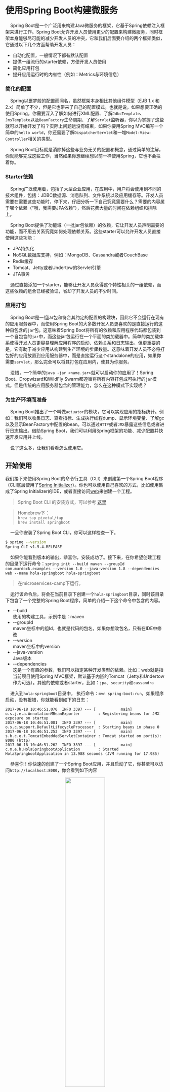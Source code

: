 # 使用Spring Boot构建微服务

&nbsp;&nbsp;&nbsp;&nbsp;Spring Boot是一个广泛用来构建Java微服务的框架，它基于Spring依赖注入框架来进行工作。Spring Boot允许开发人员使用更少的配置来构建微服务，同时框架本身能够尽可能的减少开发人员的冲突，它和我们后面要介绍的两个框架类似，它通过以下几个方面帮助开发人员：

* 自动化配置，一般情况下都有默认配置
* 提供一组流行的starter依赖，方便开发人员使用
* 简化应用打包
* 提升应用运行时的内省性（例如：Metrics与环境信息）

### 简化的配置

&nbsp;&nbsp;&nbsp;&nbsp;Spring以噩梦般的配置而闻名，虽然框架本身相比其他组件模型（EJB 1.x 和 2.x）简单了不少，但是它也带来了自己的配置模式。也就是说，如果想要正确的使用Spring，你需要深入了解如何进行XML配置、了解`JdbcTemplate`、`JmsTemplate`以及`BeanFactory`生命周期、了解`Servlet`监听器，你以为掌握了这些就可以开始开发了吗？实际上问题远没有结束，如果你要用Spring MVC编写一个简单的`hello world`，你还需要了解`DispatcherServlet`和一堆`Model-View-Controller`相关的类型。

&nbsp;&nbsp;&nbsp;&nbsp;Spring Boot目标就是消除掉这些与业务无关的配置和概念，通过简单的注解，你就能够完成这些工作，当然如果你想继续想以前一样使用Spring，它也不会拦着你。

### Starter依赖

&nbsp;&nbsp;&nbsp;&nbsp;Spring广泛使用着，包括了大型企业应用，在应用中，用户将会使用到不同的技术组件，包括：JDBC数据源、消息队列、文件系统以及应用缓存等。开发人员需要在需要这些功能时，停下来，仔细分析一下自己究竟需要什么？需要的内容属于哪个依赖（“哦，我需要JPA依赖”），然后花费大量的时间在依赖组织和排除上。

&nbsp;&nbsp;&nbsp;&nbsp;Spring Boot提供了功能域（一批jar包依赖）的依赖，它让开发人员声明需要的功能，而不用去关系究竟如何处理依赖关系。这些starter可以允许开发人员直接使用这些功能：

* JPA持久化
* NoSQL数据库支持，例如：MongoDB、Cassandra或者CouchBase
* Redis缓存
* Tomcat、Jetty或者Undertow的Servlet引擎
* JTA事务

&nbsp;&nbsp;&nbsp;&nbsp;通过直接添加一个starter，能够让开发人员获得这个特性相关的一组依赖，而这些依赖的组合已经被验证，省却了开发人员的不少时间。

### 应用打包

&nbsp;&nbsp;&nbsp;&nbsp;Spring Boot是一组jar包和符合其约定的配置的构建块，因此它不会运行在现有的应用服务器中，而使用Spring Boot的大多数开发人员更喜欢的是直接运行的这种自包含的`jar`包。这意味着Spring Boot将所有的依赖和应用程序代码都包装到一个自包含的`jar`中，而这些jar包运行在一个平面的类加载器中。简单的类加载体系使得开发人员更容易理解应用程序的启动、依赖关系和日志输出，但更重要的是，它有助于减少应用从构建到生产环境的步骤数量。这意味着开发人员不必将打包好的应用放置到应用服务器中，而是直接运行这个standalone的应用，如果你需要`servlet`，那么完全可以将其打包在应用内，使其为你服务。

&nbsp;&nbsp;&nbsp;&nbsp;没错，一个简单的`java -jar <name.jar>`就可以启动你的应用了！Spring Boot、Dropwizard和WildFly Swarm都遵循将所有内容打包成可执行的`jar`模式。但是传统的应用服务器包含的管理能力，怎么在这种模式下实现呢？

### 为生产环境而准备

&nbsp;&nbsp;&nbsp;&nbsp;Spring Boot推出了一个叫做`actuator`的模块，它可以实现应用的指标统计。例如：我们可以收集日志、查看指标、生成执行线程dump、显示环境变量、了解gc以及显示BeanFactory中配置的bean。可以通过`HTTP`或者`JMX`暴露这些信息或者进行日志输出。借助Spring Boot，我们可以利用Spring框架的功能、减少配置并快速开发应用并上线。

&nbsp;&nbsp;&nbsp;&nbsp;说了这么多，让我们看看怎么使用它。

## 开始使用

我们接下来使用Spring Boot的命令行工具（CLI）来创建第一个Spring Boot程序（CLI底层使用了[Spring Initializer](http://start.spring.io)）。你也可以使用自己喜欢的方式，比如使用集成了Spring Initializer的IDE，或者直接访问[web](http://start.spring.io)来创建一个工程。

> Spring Boot CLI 的安装方式，可以参考 [这里](https://docs.spring.io/spring-boot/docs/current/reference/html/getting-started-installing-spring-boot.html#getting-started-installing-the-cli)

> Homebrew下：<br>`brew tap pivotal/tap`<br>`brew install springboot`

&nbsp;&nbsp;&nbsp;&nbsp;一旦你安装了Spring Boot CLI，你可以这样检查一下。

```sh
$ spring --version
Spring CLI v1.5.4.RELEASE
```

&nbsp;&nbsp;&nbsp;&nbsp;如果你能看到版本的输出，恭喜你，安装成功了。接下来，在你希望创建工程的目录下运行命令：`spring init --build maven --groupId com.murdock.examples --version 1.0 --java-version 1.8 --dependencies web --name hola-springboot hola-springboot`

> 在microservices-camp下运行。

&nbsp;&nbsp;&nbsp;&nbsp;运行该命令后，将会在当前目录下创建一个`hola-springboot`目录，同时该目录下包含了一个完整的Spring Boot程序，简单的介绍一下这个命令中包含的内容。

* --build<br>使用的构建工具，示例中是：maven
* --groupId<br>maven坐标中的组Id，也就是代码的包名，如果你想改包名，只有在IDE中修改
* --version<br>maven坐标中的version
* --java-version<br>Java版本
* --dependencies<br>这是一个有趣的参数，我们可以指定某种开发类型的依赖。比如：web就是指当前项目使用Spring MVC框架，默认基于内嵌的Tomcat（Jetty和Undertow作为可选）。其他的依赖或者starter，比如：`jpa`、`security`和`cassandra`

&nbsp;&nbsp;&nbsp;&nbsp;进入到`hola-springboot`目录中， 执行命令：`mvn spring-boot:run`，如果程序启动，没有报错，你就能看到如下的日志：

```log
2017-06-18 10:46:51.070  INFO 3397 --- [           main] o.s.j.e.a.AnnotationMBeanExporter        : Registering beans for JMX exposure on startup
2017-06-18 10:46:51.081  INFO 3397 --- [           main] o.s.c.support.DefaultLifecycleProcessor  : Starting beans in phase 0
2017-06-18 10:46:51.253  INFO 3397 --- [           main] s.b.c.e.t.TomcatEmbeddedServletContainer : Tomcat started on port(s): 8080 (http)
2017-06-18 10:46:51.262  INFO 3397 --- [           main] c.m.e.h.HolaSpringbootApplication        : Started HolaSpringbootApplication in 13.988 seconds (JVM running for 17.985)
```

&nbsp;&nbsp;&nbsp;&nbsp;恭喜你！你快速的创建了一个Spring Boot应用，并且启动了它，你甚至可以访问`http://localhost:8080`，你会看到如下内容

<center>
<img src="https://github.com/weipeng2k/microservices-camp/raw/master/resource/chapter2-1.png" width="50%" height="50%" />
</center>

&nbsp;&nbsp;&nbsp;&nbsp;可以看到返回了默认的出错页面，到目前为止，它除了这个什么也做不了。接下来，我们就添加一些特性，比如：REST访问，做一个helloworld式的应用。

> 后续实践内容与原文有不同，在操作性上要比原文具备更好的实践性。

## 你好，世界

&nbsp;&nbsp;&nbsp;&nbsp;现在我们拥有了一个可以运行的Spring Boot应用，让我们为它添加一些简单的功能。首先，我们想做的是，让应用暴露一个位置是`api/holaV1`HTTP/REST端点，访问它将返回 **Hola Spring Boot @ X**，而其中的 **X** 是运行应用的本机IP。

&nbsp;&nbsp;&nbsp;&nbsp;在编写代码前，先将`hola-springboot`导入到IDE中，在`com.murdock.examples.holaspringboot`包下面建立一个类，名称为`HolaRestControllerV1`。

```java
public class HolaRestControllerV1 {

    public String hola() throws UnknownHostException {
        String hostname = null;
        try {
            hostname = InetAddress.getLocalHost()
                    .getHostAddress();
        } catch (UnknownHostException e) {
            hostname = "unknown";
        }
        return "Hola Spring Boot @ " + hostname;
    }
}
```

&nbsp;&nbsp;&nbsp;&nbsp;可以看到方法`hola()`返回了我们需要的内容，一个简单的字符串。

### 添加HTTP端点

&nbsp;&nbsp;&nbsp;&nbsp;到现在为止，我们只是创建了一个名为`HolaRestControllerV1`的`POJO`，你可以写一些单元测试去做验证，而让它暴露HTTP端点，则需要增加一些内容。

```java
@RestController
@RequestMapping("/api")
public class HolaRestControllerV1 {

    @RequestMapping(method = RequestMethod.GET, value = "/holaV1", produces = "text/plain")
    public String hola() throws UnknownHostException {
        String hostname = null;
        try {
            hostname = InetAddress.getLocalHost()
                    .getHostAddress();
        } catch (UnknownHostException e) {
            hostname = "unknown";
        }
        return "Hola Spring Boot @ " + hostname;
    }
}
```

* @RestController<br>这个注解告知Spring，该类是一个用于暴露HTTP端点的控制器（可以暴露GET、PUT和POST等基于HTTP协议的功能）
* @RequestMapping<br>用于映射HTTP URI到对应的类或者方法

&nbsp;&nbsp;&nbsp;&nbsp;通过添加这两个注解，我们就可以使得原有的类具备了暴露HTTP端点的能力。针对上面的代码，比如`@RequestMapping("/api")`代表着`HolaRestControllerV1`接受来自`/api`路径的请求，当添加`@RequestMapping(method = RequestMethod.GET, value = "/holaV1", produces = "text/plain")`时，表示告知Spring在/holaV1（其实是/api/holaV1）暴露HTTP GET端点，该端点接受的类型是`text/plain`。Spring Boot将会使用内置的`Tomcat`运行，当然你也可以切换到`Jetty`或者`Undertow`。

&nbsp;&nbsp;&nbsp;&nbsp;我们在`hola-springboot`目录下，执行`mvn clean package spring-boot:run`，然后使用浏览器访问`http://localhost:8080/api/holaV1`，如果一切正常，我们可以看到如下内容。

<center>
<img src="https://github.com/weipeng2k/microservices-camp/raw/master/resource/chapter2-2.png" width="50%" height="50%" />
</center>

&nbsp;&nbsp;&nbsp;&nbsp;现在这些返回内容是写死的，如果我们想个应用增加一些环境相关的配置，如何做呢？比如：可以替代 **Hola** 这个词，比如使用 **Guten Tag** 德语，我们把这个应用部署给德国人用，我们需要一个将外部属性注入给应用的途径。

### 外部配置

&nbsp;&nbsp;&nbsp;&nbsp;Spring Boot可以很容易使用诸如：properties文件、命令行参数和系统环境变量等作为外部的配置来源。我们甚至可以将这些配置属性通过Spring Context绑定到类型实例上，例如：如果想将`helloapp.*`属性绑定到`HolaRestController`，可以在类型上声明`@ConfigurationProperties(prefix="helloapp")`，Spring Boot会自动尝试将比如`helloapp.foo`或者`helloapp.bar`等这些属性值绑定到类型实例的`foo`、`bar`等字段上。

&nbsp;&nbsp;&nbsp;&nbsp;在Spring Initializer CLI创建的工程中，已经有了一个`application.properties`，我们就可以在这个文件中定义新属性，比如：`helloapp.saying`。

```sh
$ more src/main/resources/application.properties
helloapp.saying=Guten Tag aus
```

&nbsp;&nbsp;&nbsp;&nbsp;创建一个新的控制器`HolaRestControllerV2`。

```java
@RestController
@RequestMapping("/api")
@ConfigurationProperties(prefix = "helloapp")
public class HolaRestControllerV2 {

    private String saying;

    @RequestMapping(method = RequestMethod.GET, value = "/holaV2", produces = "text/plain")
    public String hola() throws UnknownHostException {
        String hostname = null;
        try {
            hostname = InetAddress.getLocalHost()
                    .getHostAddress();
        } catch (UnknownHostException e) {
            hostname = "unknown";
        }
        return saying + " @ " + hostname;
    }

    public String getSaying() {
        return saying;
    }

    public void setSaying(String saying) {
        this.saying = saying;
    }
}
```

&nbsp;&nbsp;&nbsp;&nbsp;停止之前运行的应用，然后在`hola-springboot`目录下，继续使用`mvn clean package spring-boot:run`来编译工程，运行这个应用，然后使用浏览器访问`http://localhost:8080/api/holaV2`，你会看到如下内容。

<center>
<img src="https://github.com/weipeng2k/microservices-camp/raw/master/resource/chapter2-3.png" width="50%" height="50%" />
</center>

&nbsp;&nbsp;&nbsp;&nbsp;我们现在通过更改外部配置文件来使应用适应部署的环境，比如：调用服务的url、数据库url和密码以及消息队列配置，这些都适合作为配置。但是也要把握度，不是所有的内容都适合放置在配置中，比如：应用在任何环境下都应该具备相同的超时、线程池、重试等配置。

### 暴露应用的Metrics和信息

&nbsp;&nbsp;&nbsp;&nbsp;一个Spring Boot应用搭建起来了，紧接着就是将其部署到生产环境，我们怎样监控它呢？当我们想知道它运行的怎么样，我们该怎么办呢？除非我们让应用向外暴露出Metrics，否则应用就会像黑盒子一样。Spring Boot专门提供了一个starter -- `actuator`来完成这个工作。

&nbsp;&nbsp;&nbsp;&nbsp;让我们看看如何启用`actuator`，启用的过程非常简单。在`hola-springboot/pom.xml`中依赖：

```xml
<dependency>
  <groupId>org.springframework.boot</groupId>
  <artifactId>spring-boot-starter-actuator</artifactId>
</dependency>
```

&nbsp;&nbsp;&nbsp;&nbsp;然后在`hola-springboot/src/main/resources/application.properties`中增加一个配置（安全原因）：

```sh
$ more src/main/resources/application.properties
management.security.enabled=false
```

&nbsp;&nbsp;&nbsp;&nbsp;随后，结束当前应用，在`hola-springboot`下运行：`mvn clean package spring-boot:run`重新编译工程，启动项目。

&nbsp;&nbsp;&nbsp;&nbsp;我们可以通过浏览器访问几次`http://localhost:8080/api/holaV1`以及`http://localhost:8080/api/holaV2`，然后访问一下：`http://localhost:8080/metrics`，可以看到如下内容。

<center>
<img src="https://github.com/weipeng2k/microservices-camp/raw/master/resource/chapter2-4.png" width="50%" height="50%" />
</center>

&nbsp;&nbsp;&nbsp;&nbsp;类似这样的URL还有许多：

* http://localhost:8080/beans
* http://localhost:8080/env
* http://localhost:8080/health
* http://localhost:8080/metrics
* http://localhost:8080/trace
* http://localhost:8080/mappings

&nbsp;&nbsp;&nbsp;&nbsp;暴露出这些运行时信息，使得开发人员在忙于业务开发的同时，更轻松获取到系统信息。

### 怎样在maven之外运行

&nbsp;&nbsp;&nbsp;&nbsp;到现在为止，我们还是以开发者视角使用maven来构建这个简单的工程。如果我们需要将它部署到其他环境，比如：开发、测试或者生产环境，需要怎么做呢？

&nbsp;&nbsp;&nbsp;&nbsp;幸运的是，使用Spring Boot，我们可以轻松的发布和构建，Spring Boot推荐单一、可执行的jar，而在这个jar中包括了所有的依赖，这些依赖的jar都会放置在应用的类路径下。在`hola-springboot`下，运行`mvn clean package`，然后可以通过`java -jar`来运行。

```sh
$ mvn clean package
$ java -jar target/hola-springboot-1.0.jar
```

&nbsp;&nbsp;&nbsp;&nbsp;就是这样，我们可以启动这个应用，后续接下来介绍的`Dropwizard`和`WildFly Swarm`都使用类似的方式进行。

## 调用其他服务

&nbsp;&nbsp;&nbsp;&nbsp;在微服务环境下，每个服务都有提供功能的义务并服务好它的调用者。就像我们在第一章中谈的，因为网络的不确定性，构建分布式系统十分的困难，本章主要讨论一个服务怎样调用到后台的服务。

> 在第五章中，将会讨论服务的柔性、适应性交互和调用

&nbsp;&nbsp;&nbsp;&nbsp;接下来将扩展`hola-springboot`项目，完成服务的调用，但在此之前，我们先要搭建一个后台服务，完成类似下图的交互。

<center>
<img src="https://github.com/weipeng2k/microservices-camp/raw/master/resource/chapter2-5.png" width="50%" height="50%" />
</center>

> **后台服务的构建，将采用forge + WildFly的方式进行，比原文中写一个Servlet部署到Jetty显得更好** <br>关于forge的安装，在mac下：`brew install jboss-forge`

&nbsp;&nbsp;&nbsp;&nbsp;通过以下方式，可以在`microservices-camp`下创建一个具备持久化能力的REST服务，它可以自由的部署到`WildFly`中。

<script type="text/javascript" src="https://asciinema.org/a/6kauk8aosiy3g05yt9k6ivunj.js" id="asciicast-6kauk8aosiy3g05yt9k6ivunj" async></script>

&nbsp;&nbsp;&nbsp;&nbsp;使用`forge`构建完成之后，可以将其导入到IDE中，如果观察`BookEndpoint`这个类型，你会发现涉及到`CRUD`以及分页查询等逻辑已经完全具备了。

<center>
<img src="https://github.com/weipeng2k/microservices-camp/raw/master/resource/chapter2-11.png" width="100%" height="100%" />
</center>

&nbsp;&nbsp;&nbsp;&nbsp;通过上述命令，我们可以构建出一个`hola-backend.war`的应用，下面我们将其部署到`WildFly`中。`WildFly`的使用可以通过下载到本地运行，但是由于涉及到两个进程的交互，本文采用`Docker`的方式进行部署，读者可以自行准备环境。

> 笔者准备了`WildFly`镜像，可以简单的运行起来<br>执行：`sudo docker run --name wildfly -it -p 9990:9990 -p 8080:8080 weipeng2k/wildfly-admin`，可以启动一个`WildFly`，HTTP端口在8080，应用管理端口在9990<br>管理员账号笔者已经构建在镜像中：admin/Admin#hello1234

&nbsp;&nbsp;&nbsp;&nbsp;登录到`WildFly`后台，通过管理界面，部署`hola-backend.war`。

<center>
<img src="https://github.com/weipeng2k/microservices-camp/raw/master/resource/chapter2-6.png" width="70%" height="70%" />
</center>

&nbsp;&nbsp;&nbsp;&nbsp;可以看到后台的更新日志，从中可以了解到应用部署正常。

<center>
<img src="https://github.com/weipeng2k/microservices-camp/raw/master/resource/chapter2-7.png" width="80%" height="80%" />
</center>

&nbsp;&nbsp;&nbsp;&nbsp;使用这种方式的好处在于开发阶段如果有新的包生成直接进行上传就好，如果想整体销毁，直接停止删除容器即可，不会弄坏`WildFly`。下面使用chrome插件`Postman`构建`Book`数据，然后测试是否可用。

&nbsp;&nbsp;&nbsp;&nbsp;新增数据测试。

<center>
<img src="https://github.com/weipeng2k/microservices-camp/raw/master/resource/chapter2-8.png" width="70%" height="70%" />
</center>

&nbsp;&nbsp;&nbsp;&nbsp;查询数据测试。

<center>
<img src="https://github.com/weipeng2k/microservices-camp/raw/master/resource/chapter2-9.png" width="70%" height="70%" />
</center>

&nbsp;&nbsp;&nbsp;&nbsp;看来后台服务应用`hola-backend`工作正常，当然可以通过`WildFly`的管理界面查询运行时信息，这点和Spring Boot的actuator很像，但是产品化的体验做的更好些。

&nbsp;&nbsp;&nbsp;&nbsp;接下来在`hola-springboot`项目中新建`BookRestController`，使用`RestTemplate`来完成后端服务的交互。

```java
@RestController
@RequestMapping("/api")
@ConfigurationProperties(prefix = "books")
public class BookRestController {

    private RestTemplate template = new RestTemplate();

    private String backendHost;

    private int backendPort;

    @RequestMapping(value = "/books/{bookId}",
            method = RequestMethod.GET, produces = "text/plain")
    public String greeting(@PathVariable("bookId") Long bookId) {
        String backendServiceUrl = String.format("http://%s:%d/hola-backend/rest/books/{bookId}", backendHost, backendPort);
        Map object = template.getForObject(backendServiceUrl, Map.class, bookId);
        return object.toString();
    }

    public String getBackendHost() {
        return backendHost;
    }

    public void setBackendHost(String backendHost) {
        this.backendHost = backendHost;
    }

    public int getBackendPort() {
        return backendPort;
    }

    public void setBackendPort(int backendPort) {
        this.backendPort = backendPort;
    }
}
```

&nbsp;&nbsp;&nbsp;&nbsp;可以看到`BookRestController`将后端的host与port放在了配置中，而前缀是`books`，那么也就需要在`application.properties`中增加这些配置。

```sh
$ more src/main/resources/application.properties
books.backendHost=192.168.0.125
books.backendPort=8080
```

&nbsp;&nbsp;&nbsp;&nbsp;接下来，打开浏览器访问：`http://localhost:8080/api/books/1`，它将访问`hola-springboot`，而`hola-springboot`将会调用`hola-backend`，最终由`hola-springboot`输出结果。

<center>
<img src="https://github.com/weipeng2k/microservices-camp/raw/master/resource/chapter2-10.png" width="50%" height="50%" />
</center>

## 小结

&nbsp;&nbsp;&nbsp;&nbsp;通过本章的内容，我们学习了Spring Boot的基本知识，了解它与传统的`WAR`和`EAR`不同的部署方式，以及如何使用外部资源来完成配置，并通过actuator暴露了Metrics，使用`RestTemplate`调用了另一个服务。如果你想了解跟多内容，可以参考下面的链接。

* [Spring Boot](http://projects.spring.io/spring-boot/)
* [Spring Boot Reference Guide](http://docs.spring.io/spring-boot/docs/current/reference/htmlsingle/)
* [Spring Boot in Action](https://www.manning.com/books/spring-boot-in-action)
* [Spring Boot on GitHub](https://github.com/spring-projects/spring-boot)
